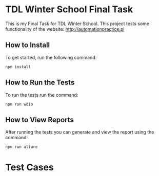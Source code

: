 # TDL Winter School Final Task
This is my Final Task for TDL Winter School.
This project tests some functionality of the website: http://automationpractice.pl

## How to Install
To get started, run the following command:
```
npm install
```
## How to Run the Tests
To run the tests run the command:
```
npm run wdio
```
## How to View Reports
After running the tests you can generate and view the report using the command:
```
npm run allure
```
# Test Cases